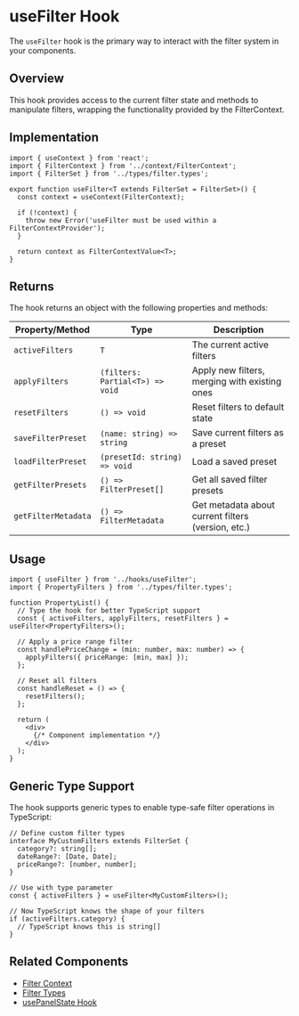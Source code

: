 # useFilter Hook

The `useFilter` hook is the primary way to interact with the filter system in your components.

## Overview

This hook provides access to the current filter state and methods to manipulate filters, wrapping the functionality provided by the FilterContext.

## Implementation

```tsx
import { useContext } from 'react';
import { FilterContext } from '../context/FilterContext';
import { FilterSet } from '../types/filter.types';

export function useFilter<T extends FilterSet = FilterSet>() {
  const context = useContext(FilterContext);
  
  if (!context) {
    throw new Error('useFilter must be used within a FilterContextProvider');
  }
  
  return context as FilterContextValue<T>;
}
```

## Returns

The hook returns an object with the following properties and methods:

| Property/Method | Type | Description |
|----------------|------|-------------|
| `activeFilters` | `T` | The current active filters |
| `applyFilters` | `(filters: Partial<T>) => void` | Apply new filters, merging with existing ones |
| `resetFilters` | `() => void` | Reset filters to default state |
| `saveFilterPreset` | `(name: string) => string` | Save current filters as a preset |
| `loadFilterPreset` | `(presetId: string) => void` | Load a saved preset |
| `getFilterPresets` | `() => FilterPreset[]` | Get all saved filter presets |
| `getFilterMetadata` | `() => FilterMetadata` | Get metadata about current filters (version, etc.) |

## Usage

```tsx
import { useFilter } from '../hooks/useFilter';
import { PropertyFilters } from '../types/filter.types';

function PropertyList() {
  // Type the hook for better TypeScript support
  const { activeFilters, applyFilters, resetFilters } = useFilter<PropertyFilters>();
  
  // Apply a price range filter
  const handlePriceChange = (min: number, max: number) => {
    applyFilters({ priceRange: [min, max] });
  };
  
  // Reset all filters
  const handleReset = () => {
    resetFilters();
  };
  
  return (
    <div>
      {/* Component implementation */}
    </div>
  );
}
```

## Generic Type Support

The hook supports generic types to enable type-safe filter operations in TypeScript:

```tsx
// Define custom filter types
interface MyCustomFilters extends FilterSet {
  category?: string[];
  dateRange?: [Date, Date];
  priceRange?: [number, number];
}

// Use with type parameter
const { activeFilters } = useFilter<MyCustomFilters>();

// Now TypeScript knows the shape of your filters
if (activeFilters.category) {
  // TypeScript knows this is string[]
}
```

## Related Components

- [Filter Context](../context/FilterContext.md)
- [Filter Types](../types/filter.types.md)
- [usePanelState Hook](./usePanelState.md) 